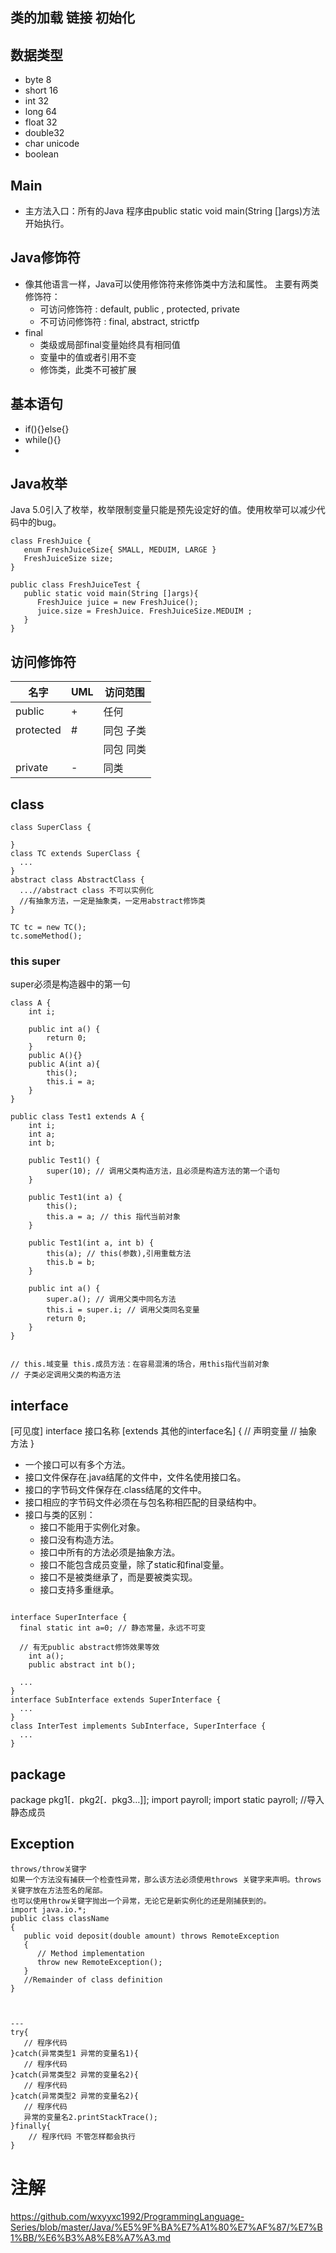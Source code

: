## 类的加载 链接 初始化


## 数据类型
* byte  8
* short 16
* int   32
* long  64
* float 32
* double32
* char  unicode
* boolean

## Main
- 主方法入口：所有的Java 程序由public static void main(String []args)方法开始执行。

## Java修饰符

* 像其他语言一样，Java可以使用修饰符来修饰类中方法和属性。
主要有两类修饰符：
  - 可访问修饰符 : default, public , protected, private
  - 不可访问修饰符 : final, abstract, strictfp
* final 
    * 类级或局部final变量始终具有相同值
    * 变量中的值或者引用不变
    * 修饰类，此类不可被扩展

## 基本语句
* if(){}else{}
* while(){}
*

## Java枚举

Java 5.0引入了枚举，枚举限制变量只能是预先设定好的值。使用枚举可以减少代码中的bug。
```
class FreshJuice {
   enum FreshJuiceSize{ SMALL, MEDUIM, LARGE }
   FreshJuiceSize size;
}

public class FreshJuiceTest {
   public static void main(String []args){
      FreshJuice juice = new FreshJuice();
      juice.size = FreshJuice. FreshJuiceSize.MEDUIM ;
   }
}
```

## 访问修饰符

名字      | UML | 访问范围
--------- | --- | -----------------------
public    |  +  | 任何
protected |  #  | 同包 子类
          |     | 同包 同类
private   |  -  | 同类

## class

```
class SuperClass {

}
class TC extends SuperClass {
  ...
}
abstract class AbstractClass {
  ...//abstract class 不可以实例化
  //有抽象方法，一定是抽象类，一定用abstract修饰类
}

TC tc = new TC();
tc.someMethod();
```

### this super
super必须是构造器中的第一句
```
class A {
    int i;

    public int a() {
        return 0;
    }
    public A(){}
    public A(int a){
        this();
        this.i = a;
    }
}

public class Test1 extends A {
    int i;
    int a;
    int b;

    public Test1() {
        super(10); // 调用父类构造方法，且必须是构造方法的第一个语句
    }

    public Test1(int a) {
        this();
        this.a = a; // this 指代当前对象
    }

    public Test1(int a, int b) {
        this(a); // this(参数),引用重载方法
        this.b = b;
    }

    public int a() {
        super.a(); // 调用父类中同名方法
        this.i = super.i; // 调用父类同名变量
        return 0;
    }
}


// this.域变量 this.成员方法：在容易混淆的场合，用this指代当前对象
// 子类必定调用父类的构造方法
```

## interface

[可见度] interface 接口名称 [extends 其他的interface名] {
        // 声明变量
        // 抽象方法
}
* 一个接口可以有多个方法。
* 接口文件保存在.java结尾的文件中，文件名使用接口名。
* 接口的字节码文件保存在.class结尾的文件中。
* 接口相应的字节码文件必须在与包名称相匹配的目录结构中。
* 接口与类的区别：
  - 接口不能用于实例化对象。
  - 接口没有构造方法。
  - 接口中所有的方法必须是抽象方法。
  - 接口不能包含成员变量，除了static和final变量。
  - 接口不是被类继承了，而是要被类实现。
  - 接口支持多重继承。

```

interface SuperInterface {
  final static int a=0; // 静态常量，永远不可变

  // 有无public abstract修饰效果等效
    int a();
    public abstract int b();

  ...
}
interface SubInterface extends SuperInterface {
  ...
}
class InterTest implements SubInterface, SuperInterface {
  ...
}
```

## package

package pkg1[．pkg2[．pkg3…]];
import payroll;
import static payroll;  //导入静态成员

## Exception

```
throws/throw关键字
如果一个方法没有捕获一个检查性异常，那么该方法必须使用throws 关键字来声明。throws关键字放在方法签名的尾部。
也可以使用throw关键字抛出一个异常，无论它是新实例化的还是刚捕获到的。
import java.io.*;
public class className
{
   public void deposit(double amount) throws RemoteException
   {
      // Method implementation
      throw new RemoteException();
   }
   //Remainder of class definition
}



---
try{
   // 程序代码
}catch(异常类型1 异常的变量名1){
   // 程序代码
}catch(异常类型2 异常的变量名2){
   // 程序代码
}catch(异常类型2 异常的变量名2){
   // 程序代码
   异常的变量名2.printStackTrace();
}finally{
    // 程序代码 不管怎样都会执行
}
```

# 注解
https://github.com/wxyyxc1992/ProgrammingLanguage-Series/blob/master/Java/%E5%9F%BA%E7%A1%80%E7%AF%87/%E7%B1%BB/%E6%B3%A8%E8%A7%A3.md